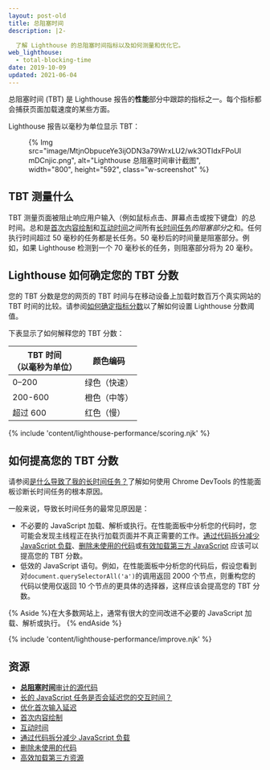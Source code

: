 ```yaml
---
layout: post-old
title: 总阻塞时间
description: |2-

  了解 Lighthouse 的总阻塞时间指标以及如何测量和优化它。
web_lighthouse:
  - total-blocking-time
date: 2019-10-09
updated: 2021-06-04
---
```


总阻塞时间 (TBT) 是 Lighthouse 报告的**性能**部分中跟踪的指标之一。每个指标都会捕获页面加载速度的某些方面。

Lighthouse 报告以毫秒为单位显示 TBT：

<figure class="w-figure">{% Img src="image/MtjnObpuceYe3ijODN3a79WrxLU2/wk3OTIdxFPoUImDCnjic.png", alt="Lighthouse 总阻塞时间审计截图", width="800", height="592", class="w-screenshot" %}</figure>

## TBT 测量什么

TBT 测量页面被阻止响应用户输入（例如鼠标点击、屏幕点击或按下键盘）的总时间。总和是[首次内容绘制](/first-contentful-paint/)和[互动时间](/interactive/)之间所有[长时间任务](/long-tasks-devtools)*的阻塞部分*之和。任何执行时间超过 50 毫秒的任务都是长任务。50 毫秒后的时间量是阻塞部分。例如，如果 Lighthouse 检测到一个 70 毫秒长的任务，则阻塞部分将为 20 毫秒。

## Lighthouse 如何确定您的 TBT 分数

您的 TBT 分数是您的网页的 TBT 时间与在移动设备上加载时数百万个真实网站的 TBT 时间的比较。请参阅[如何确定指标分数](/performance-scoring/#metric-scores)以了解如何设置 Lighthouse 分数阈值。

下表显示了如何解释您的 TBT 分数：

<div class="w-table-wrapper">
  <table>
    <thead>
      <tr>
        <th>TBT 时间<br>（以毫秒为单位）</th>
        <th>颜色编码</th>
      </tr>
    </thead>
    <tbody>
      <tr>
        <td>0–200</td>
        <td>绿色（快速）</td>
      </tr>
      <tr>
        <td>200-600</td>
        <td>橙色（中等）</td>
      </tr>
      <tr>
        <td>超过 600</td>
        <td>红色（慢）</td>
      </tr>
    </tbody>
  </table>
</div>

{% include 'content/lighthouse-performance/scoring.njk' %}

## 如何提高您的 TBT 分数

请参阅[是什么导致了我的长时间任务？](/long-tasks-devtools/#what-is-causing-my-long-tasks)了解如何使用 Chrome DevTools 的性能面板诊断长时间任务的根本原因。

一般来说，导致长时间任务的最常见原因是：

- 不必要的 JavaScript 加载、解析或执行。在性能面板中分析您的代码时，您可能会发现主线程正在执行加载页面并不真正需要的工作。[通过代码拆分减少 JavaScript 负载](/reduce-javascript-payloads-with-code-splitting/)、[删除未使用的代码](/remove-unused-code/)或[有效加载第三方 JavaScript](/efficiently-load-third-party-javascript/) 应该可以提高您的 TBT 分数。
- 低效的 JavaScript 语句。例如，在性能面板中分析您的代码后，假设您看到对`document.querySelectorAll('a')`的调用返回 2000 个节点，则重构您的代码以使用仅返回 10 个节点的更具体的选择器，这样应该会提高您的 TBT 分数。

{% Aside %}在大多数网站上，通常有很大的空间改进不必要的 JavaScript 加载、解析或执行。 {% endAside %}

{% include 'content/lighthouse-performance/improve.njk' %}

## 资源

- [**总阻塞时间**审计的源代码](https://github.com/GoogleChrome/lighthouse/blob/master/lighthouse-core/audits/metrics/total-blocking-time.js)
- [长的 JavaScript 任务是否会延迟您的交互时间？](/long-tasks-devtools)
- [优化首次输入延迟](/optimize-fid)
- [首次内容绘制](/first-contentful-paint/)
- [互动时间](/interactive/)
- [通过代码拆分减少 JavaScript 负载](/reduce-javascript-payloads-with-code-splitting/)
- [删除未使用的代码](/remove-unused-code/)
- [高效加载第三方资源](/efficiently-load-third-party-javascript/)
